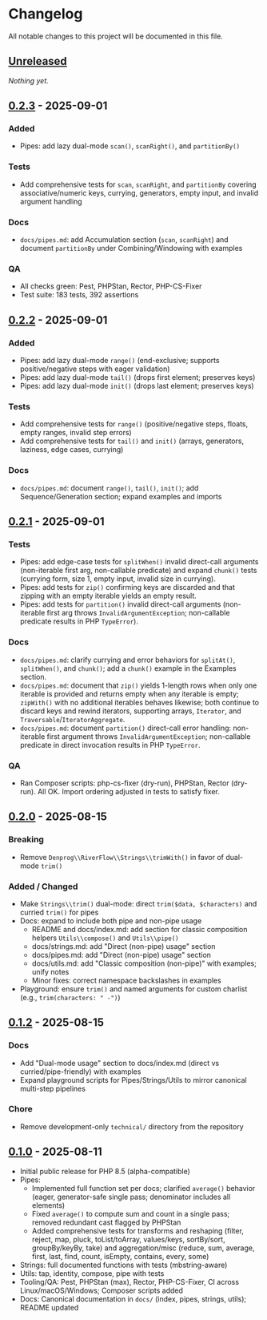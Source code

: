 # Changelog

All notable changes to this project will be documented in this file.

## [Unreleased]

_Nothing yet._

## [0.2.3] - 2025-09-01

### Added
- Pipes: add lazy dual-mode `scan()`, `scanRight()`, and `partitionBy()`

### Tests
- Add comprehensive tests for `scan`, `scanRight`, and `partitionBy` covering associative/numeric keys, currying, generators, empty input, and invalid argument handling

### Docs
- `docs/pipes.md`: add Accumulation section (`scan`, `scanRight`) and document `partitionBy` under Combining/Windowing with examples

### QA
- All checks green: Pest, PHPStan, Rector, PHP-CS-Fixer
- Test suite: 183 tests, 392 assertions

## [0.2.2] - 2025-09-01

### Added
- Pipes: add lazy dual-mode `range()` (end-exclusive; supports positive/negative steps with eager validation)
- Pipes: add lazy dual-mode `tail()` (drops first element; preserves keys)
- Pipes: add lazy dual-mode `init()` (drops last element; preserves keys)

### Tests
- Add comprehensive tests for `range()` (positive/negative steps, floats, empty ranges, invalid step errors)
- Add comprehensive tests for `tail()` and `init()` (arrays, generators, laziness, edge cases, currying)

### Docs
- `docs/pipes.md`: document `range()`, `tail()`, `init()`; add Sequence/Generation section; expand examples and imports

## [0.2.1] - 2025-09-01

### Tests
- Pipes: add edge-case tests for `splitWhen()` invalid direct-call arguments (non-iterable first arg, non-callable predicate) and expand `chunk()` tests (currying form, size 1, empty input, invalid size in currying).
- Pipes: add tests for `zip()` confirming keys are discarded and that zipping with an empty iterable yields an empty result.
- Pipes: add tests for `partition()` invalid direct-call arguments (non-iterable first arg throws `InvalidArgumentException`; non-callable predicate results in PHP `TypeError`).

### Docs
- `docs/pipes.md`: clarify currying and error behaviors for `splitAt()`, `splitWhen()`, and `chunk()`; add a `chunk()` example in the Examples section.
- `docs/pipes.md`: document that `zip()` yields 1-length rows when only one iterable is provided and returns empty when any iterable is empty; `zipWith()` with no additional iterables behaves likewise; both continue to discard keys and rewind iterators, supporting arrays, `Iterator`, and `Traversable`/`IteratorAggregate`.
- `docs/pipes.md`: document `partition()` direct-call error handling: non-iterable first argument throws `InvalidArgumentException`; non-callable predicate in direct invocation results in PHP `TypeError`.

### QA
- Ran Composer scripts: php-cs-fixer (dry-run), PHPStan, Rector (dry-run). All OK. Import ordering adjusted in tests to satisfy fixer.

## [0.2.0] - 2025-08-15

### Breaking
- Remove `Denprog\\RiverFlow\\Strings\\trimWith()` in favor of dual-mode `trim()`

### Added / Changed
- Make `Strings\\trim()` dual-mode: direct `trim($data, $characters)` and curried `trim()` for pipes
- Docs: expand to include both pipe and non-pipe usage
  - README and docs/index.md: add section for classic composition helpers `Utils\\compose()` and `Utils\\pipe()`
  - docs/strings.md: add "Direct (non-pipe) usage" section
  - docs/pipes.md: add "Direct (non-pipe) usage" section
  - docs/utils.md: add "Classic composition (non-pipe)" with examples; unify notes
  - Minor fixes: correct namespace backslashes in examples
- Playground: ensure `trim()` and named arguments for custom charlist (e.g., `trim(characters: " -")`)

## [0.1.2] - 2025-08-15

### Docs
- Add "Dual-mode usage" section to docs/index.md (direct vs curried/pipe-friendly) with examples
- Expand playground scripts for Pipes/Strings/Utils to mirror canonical multi-step pipelines

### Chore
- Remove development-only `technical/` directory from the repository

## [0.1.0] - 2025-08-11

- Initial public release for PHP 8.5 (alpha-compatible)
- Pipes:
  - Implemented full function set per docs; clarified `average()` behavior (eager, generator-safe single pass; denominator includes all elements)
  - Fixed `average()` to compute sum and count in a single pass; removed redundant cast flagged by PHPStan
  - Added comprehensive tests for transforms and reshaping (filter, reject, map, pluck, toList/toArray, values/keys, sortBy/sort, groupBy/keyBy, take) and aggregation/misc (reduce, sum, average, first, last, find, count, isEmpty, contains, every, some)
- Strings: full documented functions with tests (mbstring-aware)
- Utils: tap, identity, compose, pipe with tests
- Tooling/QA: Pest, PHPStan (max), Rector, PHP-CS-Fixer, CI across Linux/macOS/Windows; Composer scripts added
- Docs: Canonical documentation in `docs/` (index, pipes, strings, utils); README updated

[Unreleased]: https://github.com/denprog5/river-flow/compare/v0.2.3...HEAD
[0.2.3]: https://github.com/denprog5/river-flow/releases/tag/v0.2.3
[0.2.2]: https://github.com/denprog5/river-flow/releases/tag/v0.2.2
[0.2.1]: https://github.com/denprog5/river-flow/releases/tag/v0.2.1
[0.2.0]: https://github.com/denprog5/river-flow/releases/tag/v0.2.0
[0.1.2]: https://github.com/denprog5/river-flow/releases/tag/v0.1.2
[0.1.1]: https://github.com/denprog5/river-flow/releases/tag/v0.1.1
[0.1.0]: https://github.com/denprog5/river-flow/releases/tag/v0.1.0
